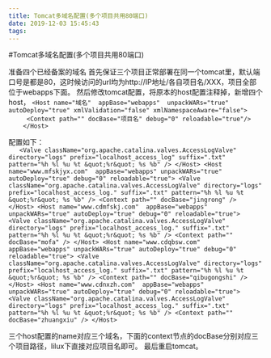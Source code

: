 ```yaml
---
title: Tomcat多域名配置(多个项目共用80端口)
date: 2019-12-03 15:45:43
tags:
---
```

#Tomcat多域名配置(多个项目共用80端口)

准备四个已经备案的域名
首先保证三个项目正常部署在同一个tomcat里，默认端口号是都是80，这时候访问的url均为http://IP地址/各自项目名/XXX，项目全部位于webapps下面。
然后修改tomcat配置，将原本的host配置注释掉，新增四个host，
``<Host name="域名"  appBase="webapps"  unpackWARs="true" autoDeploy="true" xmlValidation="false" xmlNamespaceAware="false">
         <Context path="" docBase="项目名" debug="0" reloadable="true"/> 
      </Host>``

配置如下：      
`    <Valve className="org.apache.catalina.valves.AccessLogValve" directory="logs"
prefix="localhost_access_log" suffix=".txt"
pattern="%h %l %u %t &quot;%r&quot; %s %b" />
</Host>
<Host name="www.mfskjyx.com"  appBase="webapps"
unpackWARs="true" autoDeploy="true" debug="0" reloadable="true">
<Valve className="org.apache.catalina.valves.AccessLogValve" directory="logs"
prefix="localhost_access_log." suffix=".txt"
pattern="%h %l %u %t &quot;%r&quot; %s %b" />
<Context path="" docBase="jingrong" />
</Host>
<Host name="www.cdmfskj.com"  appBase="webapps"
unpackWARs="true" autoDeploy="true" debug="0" reloadable="true">
<Valve className="org.apache.catalina.valves.AccessLogValve" directory="logs"
prefix="localhost_access_log." suffix=".txt"
pattern="%h %l %u %t &quot;%r&quot; %s %b" />
<Context path="" docBase="mofa" />
</Host>
<Host name="www.cdqbsw.com"  appBase="webapps"
unpackWARs="true" autoDeploy="true" debug="0" reloadable="true">
<Valve className="org.apache.catalina.valves.AccessLogValve" directory="logs"
prefix="localhost_access_log." suffix=".txt"
pattern="%h %l %u %t &quot;%r&quot; %s %b" />
<Context path="" docBase="qibugongshi" />
</Host>
<Host name="www.cdnxzh.com"  appBase="webapps"
unpackWARs="true" autoDeploy="true" debug="0" reloadable="true">
<Valve className="org.apache.catalina.valves.AccessLogValve" directory="logs"
prefix="localhost_access_log." suffix=".txt"
pattern="%h %l %u %t &quot;%r&quot; %s %b" />
<Context path="" docBase="zhuangxiu" />
</Host>
`

三个host配置的name对应三个域名，下面的context节点的docBase分别对应三个项目路径，lilux下直接对应项目名即可。
最后重启tomcat。

